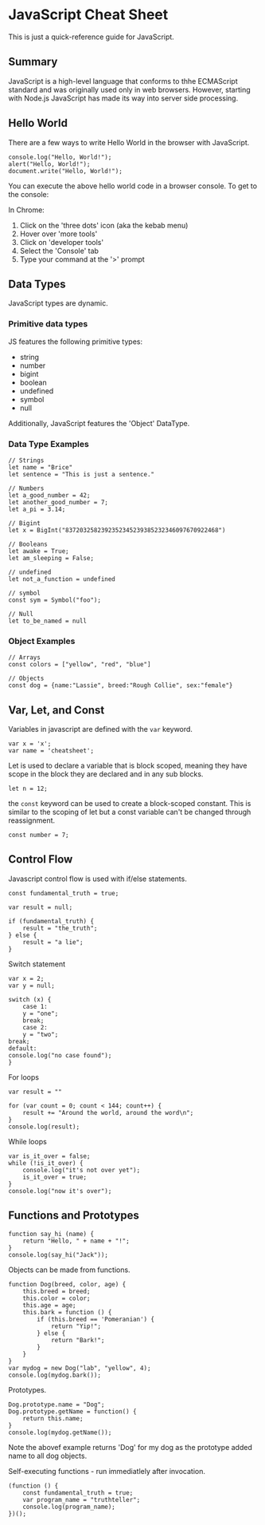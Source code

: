 # JavaScript Cheat Sheet

This is just a quick-reference guide for JavaScript.

## Summary

JavaScript is a high-level language that conforms to thhe ECMAScript standard and was originally used only in web browsers. However, starting with Node.js JavaScript has made its way into server side processing.

## Hello World

There are a few ways to write Hello World in the browser with JavaScript.

```
console.log("Hello, World!");
alert("Hello, World!");
document.write("Hello, World!");
```

You can execute the above hello world code in a browser console. To get to the console:

In Chrome:
1. Click on the 'three dots' icon (aka the kebab menu)
2. Hover over 'more tools'
3. Click on 'developer tools'
4. Select the 'Console' tab
5. Type your command at the '>' prompt

## Data Types

JavaScript types are dynamic.

### Primitive data types

JS features the following primitive types:
- string
- number
- bigint
- boolean
- undefined
- symbol
- null

Additionally, JavaScript features the 'Object' DataType.

### Data Type Examples

```
// Strings
let name = "Brice"
let sentence = "This is just a sentence."

// Numbers
let a_good_number = 42;
let another_good_number = 7;
let a_pi = 3.14;

// Bigint
let x = BigInt("8372032582392352345239385232346097670922468")

// Booleans
let awake = True;
let am_sleeping = False;

// undefined
let not_a_function = undefined

// symbol
const sym = Symbol("foo");

// Null
let to_be_named = null
```

### Object Examples

```
// Arrays
const colors = ["yellow", "red", "blue"]
```

```
// Objects
const dog = {name:"Lassie", breed:"Rough Collie", sex:"female"}
```

## Var, Let, and Const

Variables in javascript are defined with the ```var``` keyword. 

```
var x = 'x';
var name = 'cheatsheet';
```
Let is used to declare a variable that is block scoped, meaning they have scope in the block they are declared and in any sub blocks.

```
let n = 12;
```

the ```const``` keyword can be used to create a block-scoped constant. This is similar to the scoping of let but a const variable can't be changed through reassignment.

```
const number = 7;
```

## Control Flow

Javascript control flow is used with if/else statements.

```
const fundamental_truth = true;

var result = null;

if (fundamental_truth) {
    result = "the_truth";
} else {
    result = "a lie";
}
```

Switch statement

```
var x = 2;
var y = null;

switch (x) {
    case 1:
    y = "one";
    break;
    case 2:
    y = "two";
break;
default:
console.log("no case found");
}
```

For loops

```
var result = ""

for (var count = 0; count < 144; count++) {
    result += "Around the world, around the word\n";    
}
console.log(result);
```

While loops

```
var is_it_over = false;
while (!is_it_over) {
    console.log("it's not over yet");
    is_it_over = true;
}
console.log("now it's over");
```

## Functions and Prototypes

```
function say_hi (name) {
    return "Hello, " + name + "!";
}
console.log(say_hi("Jack"));
```

Objects can be made from functions.

```
function Dog(breed, color, age) {
    this.breed = breed;
    this.color = color;
    this.age = age;
    this.bark = function () {
        if (this.breed == 'Pomeranian') {
            return "Yip!";
        } else {
            return "Bark!";
        }
    }
}
var mydog = new Dog("lab", "yellow", 4);
console.log(mydog.bark());
```

Prototypes.

```
Dog.prototype.name = "Dog";
Dog.prototype.getName = function() {
    return this.name;
}
console.log(mydog.getName());
```

Note the abovef example returns 'Dog' for my dog as the prototype added name to all dog objects.

Self-executing functions - run immediatlely after invocation.

```
(function () {
    const fundamental_truth = true;
    var program_name = "truthteller";
    console.log(program_name);
})();
```